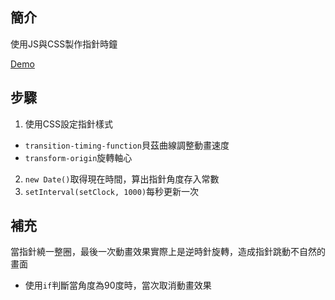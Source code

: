 ## 簡介

使用JS與CSS製作指針時鐘

[Demo](https://yclin1815.github.io/JavaScript30/02-JS-and-CSS-Clock)

## 步驟

1. 使用CSS設定指針樣式
* `transition-timing-function`貝茲曲線調整動畫速度
* `transform-origin`旋轉軸心
2. `new Date()`取得現在時間，算出指針角度存入常數
3. `setInterval(setClock, 1000)`每秒更新一次

## 補充

當指針繞一整圈，最後一次動畫效果實際上是逆時針旋轉，造成指針跳動不自然的畫面

* 使用`if`判斷當角度為90度時，當次取消動畫效果